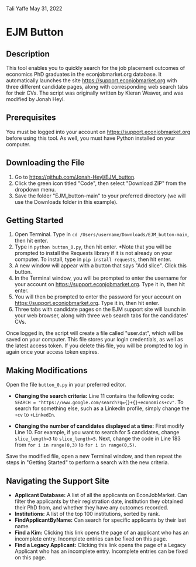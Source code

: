 Tali Yaffe 
May 31, 2022

# EJM Button

## Description
This tool enables you to quickly search for the job placement outcomes of economics PhD graduates in the econjobmarket.org database. It automatically launches the site https://support.econjobmarket.org with three different candidate pages, along with corresponding web search tabs for their CVs. The script was originally written by Kieran Weaver, and was modified by Jonah Heyl.

## Prerequisites
You must be logged into your account on https://support.econjobmarket.org before using this tool. As well, you must have Python installed on your computer.

## Downloading the File
1. Go to https://github.com/Jonah-Heyl/EJM_button.
2. Click the green icon titled "Code", then select "Download ZIP" from the dropdown menu.
3. Save the folder "EJM_button-main" to your preferred directory (we will use the Downloads folder in this example).

## Getting Started
1. Open Terminal. Type in `cd /Users/username/Downloads/EJM_button-main`, then hit enter.
2. Type in `python button_0.py`, then hit enter.
*Note that you will be prompted to install the Requests library if it is not already on your computer. To install, type in `pip install requests`, then hit enter.
3. A new window will appear with a button that says "Add slice". Click this button. 
4. In the Terminal window, you will be prompted to enter the username for your account on https://support.econjobmarket.org. Type it in, then hit enter.
5. You will then be prompted to enter the password for your account on https://support.econjobmarket.org. Type it in, then hit enter.
6. Three tabs with candidate pages on the EJM support site will launch in your web browser, along with three web search tabs for the candidates' CVs. 

Once logged in, the script will create a file called "user.dat", which will be saved on your computer. This file stores your login credentials, as well as the latest access token. If you delete this file, you will be prompted to log in again once your access token expires. 

## Making Modifications
Open the file `button_0.py` in your preferred editor. 

* **Changing the search criteria:** Line 11 contains the following code: `SEARCH = "https://www.google.com/search?q={}+{}+economics+cv"`. To search for something else, such as a LinkedIn profile, simply change the `+cv` to `+LinkedIn`.  

* **Changing the number of candidates displayed at a time:** First modify Line 10. For example, if you want to search for 5 candidates, change `slice_length=3` to `slice_length=5`. Next, change the code in Line 183 from `for i in range(0,3)` to `for i in range(0,5)`.

Save the modified file, open a new Terminal window, and then repeat the steps in "Getting Started" to perform a search with the new criteria.

## Navigating the Support Site
* **Applicant Database:** A list of all the applicants on EconJobMarket. Can filter the applicants by their registration date, institution they obtained their PhD from, and whether they have any outcomes recorded.
* **Institutions:** A list of the top 100 institutions, sorted by rank. 
* **FindApplicantByName:** Can search for specific applicants by their last name. 
* **Find a Kim:** Clicking this link opens the page of an applicant who has an incomplete entry. Incomplete entries can be fixed on this page.
* **Find a Legacy Applicant:** Clicking this link opens the page of a Legacy Applicant who has an incomplete entry. Incomplete entries can be fixed on this page.
